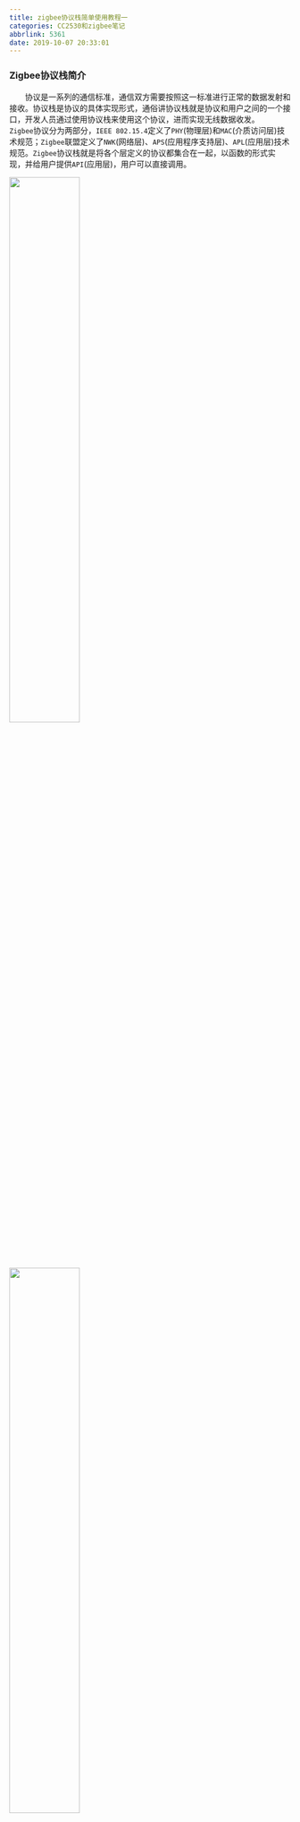 ```yaml
---
title: zigbee协议栈简单使用教程一
categories: CC2530和zigbee笔记
abbrlink: 5361
date: 2019-10-07 20:33:01
---
```

### Zigbee协议栈简介

&emsp;&emsp;协议是一系列的通信标准，通信双方需要按照这一标准进行正常的数据发射和接收。协议栈是协议的具体实现形式，通俗讲协议栈就是协议和用户之间的一个接口，开发人员通过使用协议栈来使用这个协议，进而实现无线数据收发。
&emsp;&emsp;`Zigbee`协议分为两部分，`IEEE 802.15.4`定义了`PHY`(物理层)和`MAC`(介质访问层)技术规范；`Zigbee`联盟定义了`NWK`(网络层)、`APS`(应用程序支持层)、`APL`(应用层)技术规范。`Zigbee`协议栈就是将各个层定义的协议都集合在一起，以函数的形式实现，并给用户提供`API`(应用层)，用户可以直接调用。

<img src="./zigbee协议栈简单使用教程一/1.png" width=50%>

<img src="./zigbee协议栈简单使用教程一/2.png" width=50%>

### 如何理解Zigbee协议栈

&emsp;&emsp;协议栈是协议的实现，可以理解为代码库函数，供上层应用调用，协议较底下的层与应用是相互独立的。商业化的协议栈只提供给你接口(其实和互联网行业的`API`模式很像)，就像你调用地图`API`时不需要关心底层地图是怎么根据位置或坐标绘制的，你也不用关心协议栈底层的实现，除非你想做协议研究。每个厂家的协议栈是有区别的，比如`TI`的`BLE`协议栈和`nordic`的`BLE`协议栈就有很大的不同(多说一点，`TI`的`BLE`协议栈更像是安卓的`BLE`结构，所以会安卓蓝牙的人可能会看懂`TI`的代码)。
&emsp;&emsp;`TI`推出的`ZigBee 2007`协议栈也称为`Z-Stack`，它是挪威半导体公司`Chipcon`(目前已经被`TI`公司收购)推出其`CC2430`开发平台时，开发的一款业界领先的商业级协议栈软件。由于这个协议栈软件的出现，用户可以很容易地开发出具体的应用程序来，也就是大家说的掌握`10`个函数就能使用`ZigBee`通讯的原因。`Chipcon`公司为自己设计的`Z-Stack`协议栈中提供了一个名为操作系统抽象层`OSAL`的协议栈调度程序。对于用户来说，除了能够看到这个调度程序外，其它任何协议栈操作的具体实现细节都被封装在库代码中。用户在进行具体的应用开发时只能够通过调用`API`接口来进行，而无法知道`ZigBee`协议栈实现的具体细节，也没必要去知道。
&emsp;&emsp;下图是`TI`公司的基于`ZigBee 2007`的协议栈`Z-Stack-CC2530-2.3.0`，所有文件目录如红色框所示，我们可以把它看做一个庞大的工程，或者是一个小型的操作系统，采用任务轮询的方法运行。

<img src="./zigbee协议栈简单使用教程一/3.png" width=50%>

### 如何使用Zigbee协议栈

&emsp;&emsp;以简单的无线数据通信为例，其一般步骤为：

- 组网：调用协议栈组网函数、加入网络函数，实现网络的建立和节点的加入。
- 发送：发送节点调用协议栈的发送函数，实现数据无线发送。
- 接收：接收节点调用协议栈的无线接收函数，实现无线数据接收。

&emsp;&emsp;由于协议栈都把这些函数都封装好了，因此我们用起来比较方便。大家可以了解一下下面的关键字：

- `CCM`：`Counter with CBC-MAC`(`mode of operation`)
- `HAL`：`Hardware Abstraction Layer`(硬件抽象层)
- `PAN`：`Personal Area Network`(个人局域网)
- `RF`：`Radio Frequency`(射频)
- `RSSI`：`Received Signal Strength Indicator`(接收信号强度指示)

&emsp;&emsp;`CC2530 BasicRF`文件夹结构如下图：

<img src="./zigbee协议栈简单使用教程一/4.png" width=40%>

- `docs`文件夹：打开文件夹，里面仅有一个名为`CC2530_Software_Examples`的`PDF`文档，文档的主要内容是介绍`Basic RF`的特点、结构及使用。从中我们可以知道，里面`Basic RF`包含三个实验例程：无线点灯、传输质量检测、谱分析应用。
- `Ide`文件夹：打开文件夹后会有三个文件夹，以及一个`cc2530_sw_examples.eww`工程，这个工程是上面提及的三个实验例程工程的集合。在`IAR`环境中打开该工程，在`workspace`看到如下文件夹：`Ide\Settings`文件夹是在每个基础实验的文件夹里都会有的，它用于保存读者自己的IAR环境设置；`Ide\srf05_CC2530`文件夹里面放有三个工程，即`light_switch.eww`、`per_test.eww`和`spectrum_analyzer.eww`。
- `Source`文件夹：该文件夹里面有`apps`文件夹和`components`文件夹。`Source\apps`文件夹存放`Basic RF`三个实验的应用实现的源代码；`Source\components`文件夹包含着`Basic RF`的应用程序使用不同组件的源代码。

&emsp;&emsp;打开文件夹`WeBee CC2530 BasicRF\ide\srf05_cc2530\iar`路径里面的工程`light_switch.eww`(无线点灯)，我们的实验就是对它进行修改的。在介绍`Basic RF`之前，来看看这个实验例程设计的大体结构。

<img src="./zigbee协议栈简单使用教程一/5.png">

- `Hardware layer`：这是实现数据传输的基础。
- `Hardware Abstraction layer`：它提供了一种接口来访问`TIMER`、`GPIO`、`UART`、`ADC`等，这些接口都通过相应的函数进行实现。
- `Basic RF layer`：为双向无线传输提供一种简单的协议。
- `Application layer`：它是用户应用层，相当于用户使用`Basic RF`层和`HAL`的接口。我们通过在`Application layer`就可以使用到封装好的`Basic RF`和`HAL`的函数。

&emsp;&emsp;`Basic RF`由`TI`公司提供，它包含了`IEEE 802.15.4`标准的数据包的收发功能，但并没有使用到协议栈，仅仅让两个结点进行简单的通信。也就是说，`Basic RF`仅仅是包含`IEEE 802.15.4`标准的一小部分。其主要特点有：

1. 不会自动加入协议，也不会自动扫描其他节点也没有组网指示灯(`LED3`)。
2. 没有协议栈里面所说的协调器、路由器或者终端的区分，节点的地位都是相等的。
3. 没有自动重发的功能。

&emsp;&emsp;`Basic RF layer`为双向无线通信提供了一个简单的协议，通过这个协议能够进行数据的发送和接收。`Basic RF`还提供了安全通信所使用的`CCM-64`身份验证和数据加密，它的安全性读者可以通过在工程文件里面定义`SECURITY_CCM`，在`Project -> Option`里面就可以选择。本次实验并不是什么高度机密，所以在`SECURITY_CCM`前面带`x`了：

<img src="./zigbee协议栈简单使用教程一/6.png" width=50%>

&emsp;&emsp;`Basic RF`的工作过程有启动、发射和接收。使用`Basic RF`实现无线传输只要学会使用这些过程的相应函数就可以了。
&emsp;&emsp;启动的要求如下：
&emsp;&emsp;1. 确保外围器件没有问题。
&emsp;&emsp;2. 创建一个`basicRfCfg_t`的数据结构，并初始化其中的成员，在`basic_rf.h`代码中可以找到：

``` cpp
typedef struct {
    uint16 myAddr;    /* 16位的短地址(就是节点的地址) */
    uint16 panId;     /* 节点的“PAN ID”             */
    uint8 channel;    /* RF通道(必须在11至26之间     */
    uint8 ackRequest; /* 目标确认就置为true          */
#ifdef SECURITY_CCM   /* 是否加密，预定义里取消了加密 */
    uint8 *securityKey;
    uint8 *securityNonce;
#endif
} basicRfCfg_t;
```

&emsp;&emsp;3. 调用`basicRfInit`函数进行协议的初始化，在`basic_rf.c`代码中可以找到：

``` cpp
uint8 basicRfInit ( basicRfCfg_t *pRfConfig );
```

函数功能是对`Basic RF`的数据结构初始化，设置模块的传输通道、短地址和`PAD ID`。
&emsp;&emsp;发送过程如下：
&emsp;&emsp;1. 创建一个`buffer`，把`payload`放入其中，`Payload`不大于`103`个字节。
&emsp;&emsp;2. 调用`basicRfSendPacket`函数发送，并查看其返回值。在`basic_rf.c`中可以找到：

``` cpp
uint8 basicRfSendPacket ( uint16 destAddr, uint8 *pPayload, uint8 length )
```

参数`destAddr`是目的短地址，`pPayload`是指向发送缓冲区的指针，`length`是发送数据长度。函数功能是给目的短地址发送指定长度的数据，发送成功刚返回`SUCCESS`，失败则返回`FAILED`。
&emsp;&emsp;接收过程如下：
&emsp;&emsp;1. 上层通过`basicRfPacketIsReady`函数来检查是否收到一个新数据包。在`basic_rf.c`中可以找到：

``` cpp
uint8 basicRfPacketIsReady ( void );
```

函数功能是检查模块是否已经可以接收下一个数据，如果准备好了，则返回`TRUE`。
&emsp;&emsp;2. 调用`basicRfReceive`函数，把收到的数据复制到`buffer`中。代码可以在`basic_rf.c`中找到：

``` cpp
uint8 basicRfReceive ( uint8 *pRxData, uint8 len, int16 *pRssi );
```

函数功能是接收来自`Basic RF`层的数据包，并为所接收的数据和`RSSI`值配缓冲区。

### 无线点灯示例

&emsp;&emsp;`light_switch.c`代码详解：无论你看哪个实验的代码，首先要找的就是`main`函数：

``` cpp
void main ( void ) {
    uint8 appMode = NONE; /* 不设置模块的模式 */
    /* Config basicRF */
    basicRfConfig.panId = PAN_ID;
    basicRfConfig.channel = RF_CHANNEL;
    basicRfConfig.ackRequest = TRUE;
#ifdef SECURITY_CCM /* 密钥安全通信，本例程不加密 */
    basicRfConfig.securityKey = key;
#endif
    /* Initalise board peripherals 初始化外围设备 */
    halBoardInit();
    halJoystickInit();
    /* Initalise hal_rf 对硬件抽象层的rf进行初始化 */
    if ( halRfInit() = = FAILED ) {
        HAL_ASSERT ( FALSE );
    }
    /*-----------根据WeBee学习底板配置----------*/
    halLedClear ( 2 ); /* 关LED2 */
    halLedClear ( 1 ); /* 关LED1 */
    /*-----选择性下载程序，发送模块和接收模块-----*/
    appSwitch(); /* 节点为按键S1，引脚为P0_0 */
    appLight(); /* 节点为指示灯LED1，引脚为P1_0 */
    /* Role is undefined. This code should not be reached */
    HAL_ASSERT ( FALSE );
}
```

- 第`20`至`21`行：关闭`WeBee`底板的`LED2`和`LED1`。`halLedSet(x)`是使灯点亮，`halLedClear(x)`是使灯熄灭。
- 第`23`至`24`行：选择其中的一行，并把另外一行屏蔽掉。一个是实现发射按键信息的功能，另一个是接收按键信息并改变`LED`状态，分别为`Basic RF`发射和接收。不同模块在烧写程序时选择不同功能。

注意，程序会在`appSwitch`函数或者`appLight`函数里面循环或者等待，不会执行到第`26`行。
&emsp;&emsp;接下来看`appSwitch`函数：

``` cpp
static void appSwitch() {
#ifdef ASSY_EXP4618_CC2420
    halLcdClearLine ( 1 );
    halLcdWriteSymbol ( HAL_LCD_SYMBOL_TX, 1 );
#endif
    /* Initialize BasicRF */
    basicRfConfig.myAddr = SWITCH_ADDR;
    if ( basicRfInit ( &basicRfConfig ) == FAILED ) {
        HAL_ASSERT ( FALSE );
    }
    pTxData[0] = LIGHT_TOGGLE_CMD;
    /* Keep Receiver off when not needed to save power */
    basicRfReceiveOff();
    /* Main loop */
    while ( TRUE ) { /* 程序进入死循环 */
        if ( halButtonPushed() == HAL_BUTTON_1 ) { /* 按键S1被按下 */
            basicRfSendPacket ( LIGHT_ADDR, pTxData, APP_PAYLOAD_LENGTH );
            /* Put MCU to sleep. It will wake up on joystick interrupt */
            halIntOff();
            halMcuSetLowPowerMode ( HAL_MCU_LPM_3 ); /* Will turn on global */
            /* interrupt enable */
            halIntOn();
        }
    }
}
```

- 第`2`至`5`行：`TI`学习板上的液晶模块的定义，我们不用管它。
- 第`7`至`11`行：`Basic RF`启动中的初始化，就是上面所讲的`Basic RF`启动的第`3`步。
- 第`13`行：`Basic RF`发射第`1`步，把要发射的数据或者命令放入一个数据`buffer`，此处把灯状态改变的命令`LIGHT_TOGGLE_CMD`放到`pTxData`中。
- 第`15`行：由于模块只需要发射，所以把接收屏蔽掉以降低功耗。
- 第`19`行：`if(halButtonPushed() == HAL_BUTTON_1)`判断按键`S1`是否被按下。函数`halButtonPushed`是`halButton.c`里面的，它的功能是：按键`S1`有被按动时，就回返回`true`，则进入`basicRfSendPacket(LIGHT_ADDR, pTxData, APP_PAYLOAD_LENGTH);`。
- 第`20`行：`Basic RF`发射第`2`步，也是发送数据最关键的一步，函数功能在前面已经讲述。`basicRfSendPacket(LIGHT_ADDR, pTxData, APP_PAYLOAD_LENGTH)`将`LIGHT_ADDR`、`pTxData`、`APP_PAYLOAD_LENGTH`的实参写出来就是`basicRfSendPacket(0xBEEF, pTxData[0], 1)`，实际上就是把字节长度为`1`的命令，发送到地址`0xBEEF`。
- 第`22`至`23`行：`WeBee`开发板暂时还没有`joystick`(多方向按键)，不用理它。
- 第`25`行：使能中断。

&emsp;&emsp;发送的`appSwitch`讲解完毕，接下来就到接收函数`appLight`：

``` cpp
static void appLight() {
    /*-----------------------------------------
    halLcdWriteLine(HAL_LCD_LINE_1, “Light”);
    halLcdWriteLine(HAL_LCD_LINE_2, “Ready”);
    -----------------------------------------*/
#ifdef ASSY_EXP4618_CC2420
    halLcdClearLine ( 1 );
    halLcdWriteSymbol ( HAL_LCD_SYMBOL_RX, 1 );
#endif
    /* Initialize BasicRF */
    basicRfConfig.myAddr = LIGHT_ADDR;
    if ( basicRfInit ( &basicRfConfig ) == FAILED ) {
        HAL_ASSERT ( FALSE );
    }
    basicRfReceiveOn();
    /* Main loop */
    while ( TRUE ) {
        while ( !basicRfPacketIsReady() );
        if ( basicRfReceive ( pRxData, APP_PAYLOAD_LENGTH, NULL ) > 0 ) {
            if ( pRxData[0] == LIGHT_TOGGLE_CMD ) {
                halLedToggle ( 1 );
            }
        }
    }
}
```

- 第`7`至`9`行：这是`LCD`显示的内容，暂时不用理它。
- 第`11`至`15`行：`Basic RF`启动中的初始化，上面`Basic RF`启动的第`3`步。
- 第`17`行：函数`basicRfReceiveOn`开启无线接收功能，调用这个函数后模块一直会接收，除非再调用`basicRfReceiveOff`使它关闭接收。
- 第`20`行：程序开始进行不断扫描的循环。
- 第`21`行：`Basic RF`接收的第`1`步，`while(!basicRfPacketIsReady())`检查是否接收上层数据。
- 第`23`行：`Basic RF`接收的第`2`步，`if(basicRfReceive(pRxData, APP_PAYLOAD_LENGTH, NULL) > 0)`判断否接收到有效数据。
- 第`24`行：`if(pRxData[0] == LIGHT_TOGGLE_CMD)`判断接收到的数据是否就是发送函数里面的`LIGHT_TOGGLE_CMD`。如果是，则执行第`25`行。
- 第`25`行：`halLedToggle(1)`改变`Led1`的状态。

&emsp;&emsp;完成烧写后上电，按下发射模块的`S1`按键，可以看到接收模块的`LED1`被点亮。

### 信号传输质量检测

&emsp;&emsp;`PER`(误包率检测)实验是`Basic RF`的第二个实验，和无线点灯一样是没有使用协议栈的点对点通讯。实验现象：两块`WeBee`模块通信，一个模块作发射，另外一个模块接收，接收模块通过串口在`PC`机上显示当前的误包率、`RSSI`值和接收到数据包的个数。

``` cpp
void main ( void ) {
    uint8 appMode;
    appState = IDLE;
    appStarted = TRUE;
    /* Config basicRF 配置“Basic RF” */
    basicRfConfig.panId = PAN_ID;
    basicRfConfig.ackRequest = FALSE;
    /* Initialise board peripherals 初始化外围硬件 */
    halBoardInit();

    /* Initalise hal_rf 初始化hal_rf */
    if ( halRfInit() == FAILED ) {
        HAL_ASSERT ( FALSE );
    }

    /* Indicate that device is powered */
    halLedSet ( 1 );
    /* Print Logo and splash screen on LCD */
    utilPrintLogo ( "PER Tester" );
    /* Wait for user to press S1 to enter menu */
    halMcuWaitMs ( 350 );
    /* Set channel 设置信道，规范要求信道只能为为11至25，这里选择信道11 */
    basicRfConfig.channel = 0x0B;
#ifdef MODE_SEND /* 设置模块的模式，一个作为发射，另一个为接收，看是否“define MODE_SEND” */
    appMode = MODE_TX;
#else
    appMode = MODE_RX;
#endif
    /* Transmitter application */
    if ( appMode == MODE_TX ) {
        /* No return from here 如果“define MODE_SEND”，则进入appTransmitter发射模式 */
        appTransmitter();
    } else if ( appMode == MODE_RX ) { /* Receiver application */
        /* No return from here 如果没有“define MODE_SEND”，则进入appReceiver接收模式 */
        appReceiver();
    }

    HAL_ASSERT ( FALSE ); /* Role is undefined. This code should not be reached */
}
```

大家看注释也应该知道`main.c`做了哪些事情：一大堆的初始化(都是必须的)；设置信道，发射和接收模块的信道必须一致；选择为发射或者接收模式。
&emsp;&emsp;发射函数`define MODE_SEND`则进入`appTransmitter`：

``` cpp
static void appTransmitter() {
    uint32 burstSize = 0;
    uint32 pktsSent = 0;
    uint8 appTxPower;
    uint8 n;
    /* Initialize BasicRF 初始化“Basic RF” */
    basicRfConfig.myAddr = TX_ADDR;

    if ( basicRfInit ( &basicRfConfig ) == FAILED ) {
        HAL_ASSERT ( FALSE );
    }

    /* Set TX output power 设置输出功率 */
    halRfSetTxPower ( 2 ); /* HAL_RF_TXPOWER_4_DBM */
    /* Set burst size 设置进行一次测试所发送的数据包数量 */
    burstSize = 1000;
    /* Basic RF puts on receiver before transmission of packet, and turns off after packet is sent */
    basicRfReceiveOff();
    /* Config timer and IO 配置定时器和IO */
    appConfigTimer ( 0xC8 );
    /* Initalise packet payload 初始化数据包载荷 */
    txPacket.seqNumber = 0;

    for ( n = 0; n < sizeof ( txPacket.padding ); n++ ) {
        txPacket.padding[n] = n;
    }

    while ( TRUE ) {
        while ( appStarted ) {
            if ( pktsSent < burstSize ) {
                /* Make sure sequence number has network byte order */
                UINT32_HTON ( txPacket.seqNumber ); /* 改变发送序号的字节顺序 */
                basicRfSendPacket ( RX_ADDR, ( uint8 * ) &txPacket, PACKET_SIZE );
                /* Change byte order back to host order before increment 在增加序号前将字节顺序改回为主机顺序 */
                UINT32_NTOH ( txPacket.seqNumber );
                txPacket.seqNumber++; /* 数据包序列号自加1 */
                pktsSent++;
                appState = IDLE;
                halLedToggle ( 1 ); /* 改变LED1的亮灭状态 */
                halMcuWaitMs ( 500 );
            } else {
                appStarted = !appStarted;
            }

            pktsSent = 0; /* Reset statistics and sequence number 复位统计和序号 */
        }
    }
}
```

总结`appTransmitter`函数完成的任务：初始化`Basic RF`；设置发射功率；设定测试的数据包量；配置定时器和`IO`；初始化数据包载荷；进行循环函数，不断地发送数据包，每发送完一次，下一个数据包的序列号自加`1`再发送。

``` cpp
static void appReceiver() {
    uint32 segNumber = 0; /* 数据包序列号 */
    int16 perRssiBuf[RSSI_AVG_WINDOW_SIZE] = {0}; /* Ring buffer for RSSI 存储RSSI的环形缓冲区 */
    uint8 perRssiBufCounter = 0; /* Counter to keep track of the 计数器用于RSSI缓冲区统计 */
    perRxStats_t rxStats = {0, 0, 0, 0};
    int16 rssi;
    uint8 resetStats = FALSE;
    int8 Myper[5];
    int8 Myrssi[2];
    int8 Myreceive[4];
    int32 temp_per; /* 存放掉包率 */
    int32 temp_receive; /* 存放接收的包的个数 */
    int32 temp_rssi; /* 存放前32个rssi值的平均值 */
    /*-----------------------------------------------------------------------*/
    initUART();
    basicRfConfig.myAddr = RX_ADDR;

    if ( basicRfInit ( &basicRfConfig ) == FAILED )  { /* 初始化“Basic RF” */
        HAL_ASSERT ( FALSE );
    }

    basicRfReceiveOn();

    while ( TRUE ) {
        while ( !basicRfPacketIsReady() ); /* 等待新的数据包 */
        if ( basicRfReceive ( ( uint8 * ) &rxPacket, MAX_PAYLOAD_LENGTH, &rssi ) > 0 ) {
            halLedSet ( 3 ); /* 对应的引脚为P1_4 */
            UINT32_NTOH ( rxPacket.seqNumber ); /* 改变接收序号的字节顺序 */
            segNumber = rxPacket.seqNumber

            if ( resetStats ) { /* 若统计被复位，设置期望收到的数据包序号为已经收到的数据包序号 */
                rxStats.expectedSeqNum = segNumber;
                resetStats = FALSE;
            }

            rxStats.rssiSum -= perRssiBuf[perRssiBufCounter]; /* 从sum中减去旧的RSSI值 */
            perRssiBuf[perRssiBufCounter] = rssi; /* 存储新的RSSI值到环形缓冲区，之后它将被加入sum */
            rxStats.rssiSum += perRssiBuf[perRssiBufCounter]; /* 增加新的RSSI值到sum */

            if ( ++perRssiBufCounter == RSSI_AVG_WINDOW_SIZE ) {
                perRssiBufCounter = 0; /* Wrap ring buffer counter */
            }

            /* Check if received packet is the expected packet 检查接收到的数据包是否是所期望收到的数据包 */
            if ( rxStats.expectedSeqNum == segNumber ) { /* 是所期望收到的数据包 */
                rxStats.expectedSeqNum++;
            } else if ( rxStats.expectedSeqNum < segNumber ) { /* 大于期望收到的数据包的序号，则认为丢包 */
                /* If there is a jump in the sequence numbering this means some packets inbetween has been lost. */
                rxStats.lostPkts += segNumber – rxStats.expectedSeqNum;
                rxStats.expectedSeqNum = segNumber + 1;
            } else { /* 小于期望收到的数据包的序号 */
                rxStats.expectedSeqNum = segNumber + 1;
                rxStats.rcvdPkts = 0;
                rxStats.lostPkts = 0;
            }

            rxStats.rcvdPkts++;
            /*---------------以下为串口打印部分的函数---------------*/
            temp_receive = ( int32 ) rxStats.rcvdPkts;
            if ( temp_receive > 1000 ) {
                if ( halButtonPushed() == HAL_BUTTON_1 ) {
                    resetStats = TRUE;
                    rxStats.rcvdPkts = 1;
                    rxStats.lostPkts = 0;
                }
            }

            Myreceive[0] = temp_receive / 100 + '0'; /* 打印接收到数据包的个数 */
            Myreceive[1] = temp_receive % 100 / 10 + '0';
            Myreceive[2] = temp_receive % 10 + '0';
            Myreceive[3] = '\0';
            UartTX_Send_String ( "RECE: ", strlen ( "RECE: " ) );
            UartTX_Send_String ( Myreceive, 4 );
            UartTX_Send_String ( " ", strlen ( " " ) );
            /*--------------------------------------------------------------------------------------------*/
            temp_per = ( int32 ) ( ( rxStats.lostPkts * 1000 ) / ( rxStats.lostPkts + rxStats.rcvdPkts ) );
            Myper[0] = temp_per / 100 + '0'; /* 打印当前计算出来的误包率 */
            Myper[1] = temp_per % 100 / 10 + '0';
            Myper[2] = '.';
            Myper[3] = temp_per % 10 + '0';
            Myper[4] =  '%';
            UartTX_Send_String ( "PER: ", strlen ( "PER: " ) );
            UartTX_Send_String ( Myper, 5 );
            UartTX_Send_String ( " ", strlen ( " " ) );
            /*------------------------------------------------------------------------------------*/
            temp_rssi = ( 0 - ( int32 ) rxStats.rssiSum / 32 ); /* 打印上32个数据包的RSSI值的平均值 */
            Myrssi[0] = temp_rssi / 10 + '0';
            Myrssi[1] = temp_rssi % 10 + '0';
            UartTX_Send_String ( "RSSI: -", strlen ( "RSSI: -" ) );
            UartTX_Send_String ( Myrssi, 2 );
            UartTX_Send_String ( "\n", strlen ( "\n" ) );
            /*-----------------------------------------*/
            halLedClear ( 3 );
            halMcuWaitMs ( 300 );
        }
    }
}
```

&emsp;&emsp;接收函数的作用：串口初始化；初始化`Basic RF`；不断地接收数据包，并检查数据包序号是否为期望值，作出相应处理；串口打印出接收包的个数、误包率及上`32`个数据包的`RSSI`值的平均值。有几个比较重要的数据作个简要的说明一下：为了获取传输的性能参数，接收器中包含了如下几个数据(包含在`rxStats`变量中，其类型为`perRxStats_t`)：

- `rxStats.expectedSeqNum`：预计下一个数据包的序号，其值等于`成功接收的数据包 + 丢失的数据包 + 1`。
- `rxStats.rssiSum`：上`32`个数据包的`RSSI`值的和。
- `rxStats.rcvdPkts`：每次`PER`测试中，成功接收到的数据包的个数。
- `rxStats.lostPkts`：丢失数据包的个数。

&emsp;&emsp;这些数据具体是怎么得来，我们没有必要具体去分析，直接读取我们感兴趣的数据就可以了。误包率又是怎么计数的呢？`TI`公司的使用文档是有说明的：The `PER` value per thousand packets is calculated by the formula:

$$
PER = 1000 * rxStats.lostPkts / (rxStats.lostPkts + rxStats.rcvdPkts) (for rxStats.rcvdPkts >= 1)
$$

&emsp;&emsp;如果大家想了解具体内容的话，就可以去`CC2530 BasicRF\docs`文件夹中找到`CC2530_Software_Examples.pdf`文档`4.2`章节。

### 协议栈工作原理介绍

&emsp;&emsp;`ZigBee`的任务轮询如下图：

<img src="./zigbee协议栈简单使用教程一/7.png" width=50%>

&emsp;&emsp;打开协议栈文件夹`Texas Instruments\Projects\zstack`，里面包含了`TI`公司的例程和工具。再打开`Samples`文件夹：

<img src="./zigbee协议栈简单使用教程一/8.png" width=50%>

&emsp;&emsp;`Samples`文件夹里面有三个例子，即`GenericApp`、`SampleApp`、`SimpleApp`。在这里我们选择`SampleApp`对协议栈的工作流程进行讲解。打开`SampleApp\CC2530DB`下的工程文件`SampleApp.eww`，留意左边的工程目录，我们暂时只需要关注`Zmain`文件夹和`App`文件夹。

<img src="./zigbee协议栈简单使用教程一/9.png" width=30%>

&emsp;&emsp;任何程序都在`main`函数开始运行，`Z-STACK`也不例外。打开`Zmain.C`，找到`main`函数。大概浏览一下`main`函数的代码：

``` cpp
int main ( void ) {
    osal_int_disable ( INTS_ALL ); /* Turn off interrupts 关闭所有中断 */
    HAL_BOARD_INIT(); /* Initialization for board related stuff such as LEDs */
    zmain_vdd_check(); /* Make sure supply voltage is high enough to run 检查芯片电压是否正常 */
    InitBoard ( OB_COLD ); /* Initialize board I/O 初始化I/O、LED、Timer等 */
    HalDriverInit(); /* Initialze HAL drivers 初始化芯片各硬件模块 */
    osal_nv_init ( NULL ); /* Initialize NV System 初始化Flash存储器 */
    ZmacInit(); /* Initialize the MAC 初始化MAC层 */
    zmain_ext_addr(); /* Determine the extended address 确定“IEEE 64”位地址 */
    zgInit(); /* Initialize basic NV items 初始化非易失变量 */
#ifndef NONWK
    afInit(); /* Since the AF isn't a task, call it's initialization routine */
#endif
    osal_init_system(); /* Initialize the operating system 初始化操作系统 */
    osal_int_enable ( INTS_ALL ); /* Allow interrupts 使能全部中断 */
    InitBoard ( OB_READY ); /* Final board initialization 初始化按键 */
    zmain_dev_info(); /* Display information about this device 显示设备信息 */
#ifdef LCD_SUPPORTED /* Display the device info on the LCD */
    zmain_lcd_init();
#endif
#ifdef WDT_IN_PM1
    WatchDogEnable ( WDTIMX ); /* If WDT is used, this is a good place to enable it. */
#endif
    osal_start_system(); /* No Return from here 执行操作系统，进去后不会返回 */
    return 0; /* Shouldn't get here. */
}
```

&emsp;&emsp;我们重点了解`2`个函数：初始化操作系统`osal_init_system`，运行操作系统`osal_start_system`。先来看`osal_init_system`系统初始化函数。进入该函数，发现里面有`6`个初始化函数，这里只关心`osalInitTasks`任务初始化函数：

``` cpp
void osalInitTasks ( void ) {
    uint8 taskID = 0;
    tasksEvents = ( uint16 * ) osal_mem_alloc ( sizeof ( uint16 ) * tasksCnt ); /* 分配内存，返回指向缓冲区的指针 */
    osal_memset ( tasksEvents, 0, ( sizeof ( uint16 ) * tasksCnt ) ); /* 设置所分配的内存空间单元值为0 */
    /* 任务优先级由高向低依次排列，高优先级对应taskID的值反而小 */
    macTaskInit ( taskID++ ); /* macTaskInit(0)，用户不需考虑 */
    nwk_init ( taskID++ ); /* nwk_init(1)，用户不需考虑 */
    Hal_Init ( taskID++ ); /* Hal_Init(2)，用户需考虑 */
#if defined( MT_TASK )
    MT_TaskInit ( taskID++ );
#endif
    APS_Init ( taskID++ ); /* APS_Init(3)，用户不需考虑 */
#if defined ( ZIGBEE_FRAGMENTATION )
    APSF_Init ( taskID++ );
#endif
    ZDApp_Init ( taskID++ ); /* ZDApp_Init(4)，用户需考虑 */
#if defined ( ZIGBEE_FREQ_AGILITY ) || defined ( ZIGBEE_PANID_CONFLICT )
    ZDNwkMgr_Init ( taskID ++ );
#endif
    SampleApp_Init ( taskID ); /* SampleApp_Init(5)，用户需考虑 */
}
```

&emsp;&emsp;我们可以这样理解，函数对`taskID`这个东西进行初始化，每初始化一个任务，`taskID`加一。大家看到了注释后面有些写着用户需要考虑，有些则写着用户不需考虑。写着需要考虑的，用户可以根据自己的硬件平台进行设置；写着不需考虑的，则是不能修改的。
&emsp;&emsp;我们再来看第二个函数`osal_start_system`运行操作系统。`TI`对该函数的描述为`This function is the main loop function of the task system. It will look through all task events and call the task_event_processor() function for the task with the event. If there are no events (for all tasks), this function puts the processor into Sleep. This Function doesn't return.`，翻译成中文是`这个是任务系统轮询的主要函数，它会查找发生的事件，然后调用相应的事件执行函数。如果没有事件登记要发生，那么就进入睡眠模式。这个函数是永远不会返回的`。

``` cpp
void osal_start_system ( void ) {
#if !defined ( ZBIT ) && !defined ( UBIT )
    for ( ;; ) /* Forever Loop */
#endif
    {
        uint8 idx = 0;
        osalTimeUpdate(); /* 这里是在扫描哪个事件被触发了，然后置相应的标志位 */
        Hal_ProcessPoll(); /* This replaces MT_SerialPoll() and osal_check_timer(). */

        Do {
            if ( tasksEvents[idx] ) { /* Task is highest priority that is ready. */
                break; /* 得到待处理的最高优先级任务索引号idx */
            }
        } while ( ++idx < tasksCnt );

        if ( idx < tasksCnt ) {
            uint16 events;
            halIntState_t intState;
            HAL_ENTER_CRITICAL_SECTION ( intState ); /* 进入临界区，保护 */
            events = tasksEvents[idx]; /* 提取需要处理的任务中的事件 */
            tasksEvents[idx] = 0; /* Clear the Events for this task. 清除本次任务的事件 */
            HAL_EXIT_CRITICAL_SECTION ( intState ); /* 退出临界区 */
            events = ( tasksArr[idx] ) ( idx, events ); /* 通过指针调用任务处理函数，关键 */
            HAL_ENTER_CRITICAL_SECTION ( intState ); /* 进入临界区 */
            tasksEvents[idx] |= events; /* Add back unprocessed events to the current task. 保存未处理的事件 */
            HAL_EXIT_CRITICAL_SECTION ( intState ); /* 退出临界区 */
        }
#if defined( POWER_SAVING )
        else { /* Complete pass through all task events with no activity? */
            osal_pwrmgr_powerconserve(); /* Put the processor/system into sleep */
        }
#endif
    }
}
```

### 协议栈的串口实验

&emsp;&emsp;打开`Z-stack`目录`Projects\zstack\Samples\SamplesAPP\CC2530DB`里面的`SampleApp.eww`工程，这次试验直接基于协议栈的`SampleApp`来修改的。打开工程后，`workspace`目录下有两个比较重要的文件夹，即`Zmain`和`App`。这里主要用到`App`，它是用户自己添加自己代码的地方，主要文件是`SampleApp.c`和`SampleApp.h`。
&emsp;&emsp;**串口初始化**：我们在`workspace`下找到`HAL\Target\CC2530EB\drivers`的`hal_uart.c`，可以看到里面已经包括了串口初始化、发送、接收等函数。再看看`workspace`上的`MT`层，发觉有很多基本函数前面带`MT`，包括`MT_UART.C`。打开这个文件，看到`MT_UartInit`函数，这里也有一个串口初始化函数。`Z-stack`上有一个`MT`层，用户可以选用`MT`层配置和调用其他驱动，进一步简化了操作流程。
&emsp;&emsp;打开`APP`目录下的`OSAL_SampleApp.C`文件，找到上节提到的`osalInitTasks`任务初始化函数中的`SampleApp_Init`函数。进入这个函数，发现原来在`SampleApp.c`文件中，我们在这里加入串口初始化代码。在函数中加入语句`MT_UartInit();`：

<img src="./zigbee协议栈简单使用教程一/10.png" width=50%>

&emsp;&emsp;进入`MT_UartInit`函数，修改自己想要的初始化配置：

``` cpp
void MT_UartInit () {
    halUARTCfg_t uartConfig;
    /* Initialize APP ID */
    App_TaskID = 0;
    /* UART Configuration */
    uartConfig.configured = TRUE;
    uartConfig.baudRate = MT_UART_DEFAULT_BAUDRATE;
    uartConfig.flowControl = MT_UART_DEFAULT_OVERFLOW;
    uartConfig.flowControlThreshold = MT_UART_DEFAULT_THRESHOLD;
    uartConfig.rx.maxBufSize = MT_UART_DEFAULT_MAX_RX_BUFF;
    uartConfig.tx.maxBufSize = MT_UART_DEFAULT_MAX_TX_BUFF;
    uartConfig.idleTimeout = MT_UART_DEFAULT_IDLE_TIMEOUT;
    uartConfig.intEnable = TRUE;
#if defined (ZTOOL_P1) || defined (ZTOOL_P2)
    uartConfig.callBackFunc = MT_UartProcessZToolData;
#elif defined (ZAPP_P1) || defined (ZAPP_P2)
    uartConfig.callBackFunc = MT_UartProcessZAppData;
#else
    uartConfig.callBackFunc = NULL;
#endif
    /* Start UART */
#if defined (MT_UART_DEFAULT_PORT)
    HalUARTOpen ( MT_UART_DEFAULT_PORT, &uartConfig );
#else
    /* Silence IAR compiler warning */
    ( void ) uartConfig;
#endif
    /* Initialize for Zapp */
#if defined (ZAPP_P1) || defined (ZAPP_P2)
    /* Default max bytes that ZAPP can take */
    MT_UartMaxZAppBufLen = 1;
    MT_UartZAppRxStatus = MT_UART_ZAPP_RX_READY;
#endif
}
```

- 第`7`行：`uartConfig.baudRate = MT_UART_DEFAULT_BAUDRATE;`是配置波特率，查看`MT_UART_DEFAULT_BAUDRATE`的定义，可以看到`#define MT_UART_DEFAULT_BAUDRATE HAL_UART_BR_38400`，默认的波特率是`38400bps`。现在修改成`115200bps`，修改成`#define MT_UART_DEFAULT_BAUDRATE HAL_UART_BR_115200`。
- 第`8`行：`uartConfig.flowControl = MT_UART_DEFAULT_OVERFLOW;`语句是配置流控，进入定义可以看到`#define MT_UART_DEFAULT_OVERFLOW TRUE`，默认是打开串口流控。如果你是只连了`TX/RX`的`2`根线方式，务必将流控进行关闭，即`#define MT_UART_DEFAULT_OVERFLOW FALSE`。注意，`2`根线的通讯连接务一定要关闭流控，不然是永远收发不了信息的。
- 第`14`至`20`行：这个是预编译，根据预先定义的`ZTOOL`或者`ZAPP`选择不同的数据处理函数。后面的`P1`和`P2`则是串口`0`和串口`1`，在这里使用`ZTOOL`和串口`0`。可以在`option -> C/C++ Compiler`的`Preprocessor`里面看到，已经默认添加`ZTOOL_P1`预编译：

<img src="./zigbee协议栈简单使用教程一/11.png" width=50%>

&emsp;&emsp;**登记任务号**：在函数`SampleApp_Init`刚添加的串口初始化语句下面加入`MT_UartRegisterTaskID(task_id);/* 登记任务号 */`，意思就是把串口事件通过`task_id`登记在函数`SampleApp_Init`里面：

<img src="./zigbee协议栈简单使用教程一/12.png">

&emsp;&emsp;**串口发送**：经过前面两个步骤，现在串口已经可以发送信息了。我们在刚刚添加初始化代码后面加入一条上电提示`Hello World`的语句`HalUARTWrite(0, "Hello World\n", 12); /* 串口0, "字符", 字符个数 */`。注意，需要在`SampleApp.c`文件里加入头文件`MT_UART.h`。下载并通过串口调试助手查看，可以看到输出了`Hello World`。

### 协议栈的按键实验

&emsp;&emsp;通过节点`1`的按键`S1`中断配置，检测按键的按下情况，整个过程在协议栈`Z-STACK`的`SampleApp.eww`上完成。协议栈已经自带了按键的驱动和使用函数，所以将按键改到任意`IO`口也不是问题的。首先就是要了解协议栈中按键的检测与按键事件的传递过程，这里主要以常用的普通按键为例进行讲解，`J-STICK`摇杆的部分可以直接注释掉。
&emsp;&emsp;打开`SampleApp.eww`工程，在`ZMain.c`的`main`函数中跟按键相关的有`HalDriverInit`和`InitBoard(OB_READY)`。进入`HalDriverInit`中的`HalKeyInit`：

``` cpp
void HalKeyInit ( void ) {
    halKeySavedKeys = 0; /* Initialize previous key to 0 */
    HAL_KEY_SW_6_SEL &= ~ ( HAL_KEY_SW_6_BIT ); /* Set pin function to GPIO */
    HAL_KEY_SW_6_DIR &= ~ ( HAL_KEY_SW_6_BIT ); /* Set pin direction to Input */
    HAL_KEY_JOY_MOVE_SEL &= ~ ( HAL_KEY_JOY_MOVE_BIT ); /* Set pin function to GPIO */
    HAL_KEY_JOY_MOVE_DIR &= ~ ( HAL_KEY_JOY_MOVE_BIT ); /* Set pin direction to Input */
    pHalKeyProcessFunction  = NULL; /* Initialize callback function */
    HalKeyConfigured = FALSE; /* Start with key is not configured */
}
```

这里主要是初始化按键相关的引脚，`HAL_KEY_SW_6`就是对应`P01`，而`HAL_KEY_JOY`就是`TI`板子上的`J-STICK`摇杆，这里我们用不到，直接注释或删掉。接着分析`InitBoard(OB_READY)`函数：

``` cpp
void InitBoard ( uint8 level ) {
    if ( level == OB_COLD ) {
        * ( uint8 * ) 0x0 = 0; /* IAR does not zero-out this byte below the XSTACK. */
        osal_int_disable ( INTS_ALL ); /* Interrupts off */
        ChkReset(); /* Check for Brown-Out reset */
    } else { /* !OB_COLD */
        HalKeyConfig ( HAL_KEY_INTERRUPT_DISABLE, OnBoard_KeyCallback ); /* Initialize Key stuff */
    }
}
```

配置按键的检测方式和按键的回调函数是`HalKeyConfig(HAL_KEY_INTERRUPT_DISABLE, OnBoard_KeyCallback);`，进入到此函数中，我们配置的是非中断检测方式，先看代码：

``` cpp
void HalKeyConfig ( bool interruptEnable, halKeyCBack_t cback ) {
    Hal_KeyIntEnable = interruptEnable; /* Enable/Disable Interrupt or */
    pHalKeyProcessFunction = cback; /* 注册回调函数，重点部分 */

    if ( Hal_KeyIntEnable ) { /* Determine if interrupt is enable or not */
        /* ...... */
    } else { /* Interrupts NOT enabled */
        HAL_KEY_SW_6_ICTL &= ~ ( HAL_KEY_SW_6_ICTLBIT );
        HAL_KEY_SW_6_IEN &= ~ ( HAL_KEY_SW_6_IENBIT );
        osal_set_event ( Hal_TaskID, HAL_KEY_EVENT ); /* 启动HAL_KEY_EVENT事件 */
    }

    HalKeyConfigured = TRUE; /* Key now is configured */
}
```

从上面的配置我们知道按键检测有两种方式，一种为`中断`，一种为`定时检测`；定时检测的话在配置时就会直接启动`HAL_KEY_EVENT`事件，那么在`HAL_KEY_EVENT`中会做什么事情呢？找到此事件的处理函数。`hal_drivers.c`(在`HAL/Common`目录下)中的`Hal_ProcessEvent`函数：

``` cpp
if ( events &HAL_KEY_EVENT ) {
    HalKeyPoll(); /* Check for keys 检测按键，重点 */

    if ( !Hal_KeyIntEnable ) { /* 如果不是中断方式的话，就定时启动此事件检测按键 */
        osal_start_timerEx ( Hal_TaskID, HAL_KEY_EVENT, 100 );
    }

    return events ^ HAL_KEY_EVENT;
}
```

接下来就是`HalKeyPol`函数了，这里直接看修改完的代码(所有跟`J-STICK`摇杆相关的代码都直接删除)：

``` cpp
void HalKeyPoll ( void ) {
    uint8 keys = 0;

    /* 检测按键S2是否按下 */
    if ( HAL_PUSH_BUTTON1() ) { /* 这里需要改成低电平按下 */
        keys |= HAL_KEY_SW_6;
    }

    if ( !Hal_KeyIntEnable ) {
        /* 按键延时，防止按键按下发送多次按键事件 */
        if ( keys == halKeySavedKeys ) {
            return; /* Exit - since no keys have changed */
        }

        /* Store the current keys for comparation next time */
        halKeySavedKeys = keys;
    } else {
        /* Key interrupt handled here */
    }

    /* 调用注册的回调函数，即上面的OnBoard_KeyCallback */
    if ( keys && ( pHalKeyProcessFunction ) ) {
        ( pHalKeyProcessFunction ) ( keys, HAL_KEY_STATE_NORMAL );
    }
}
```

第`5`至`7`行就是对按键的检测，`#define HAL_PUSH_BUTTON1() (PUSH1_POLARITY (PUSH1_SBIT))`，这里我们是低电平按下，所以改成`#define PUSH1_POLARITY ACTIVE_LOW`。当按键按下时，就传递给上面注册过的回调函数`OnBoard_KeyCallback`，传递进去的就是相应的键值`keys`。找到之前注册的回调函数`OnBoard_KeyCallback`(在`OnBoard.c`中)：

``` cpp
void OnBoard_KeyCallback ( uint8 keys, uint8 state ) {
    uint8 shift;
    ( void ) state;
    shift = ( keys & HAL_KEY_SW_6 ) ? true : false;

    if ( OnBoard_SendKeys ( keys, shift ) != ZSuccess ) {
        /* Process SW1 here */
        if ( keys & HAL_KEY_SW_1 ) { /* Switch 1 */
        }

        /* Process SW2 here */
        if ( keys & HAL_KEY_SW_2 ) { /* Switch 2 */
        }

        /* Process SW3 here */
        if ( keys & HAL_KEY_SW_3 ) { /* Switch 3 */
        }

        /* Process SW4 here */
        if ( keys & HAL_KEY_SW_4 ) { /* Switch 4 */
        }

        /* Process SW5 here */
        if ( keys & HAL_KEY_SW_5 ) { /* Switch 5 */
        }

        /* Process SW6 here */
        if ( keys & HAL_KEY_SW_6 ) { /* Switch 6 */
        }
    }
}
```

这里就是通过`OnBoard_SendKeys(keys, shift)`再发送系统信息给用户的应用任务：

``` cpp
uint8 OnBoard_SendKeys ( uint8 keys, uint8 state ) {
    keyChange_t *msgPtr;

    if ( registeredKeysTaskID != NO_TASK_ID ) {
        /* Send the address to the task */
        msgPtr = ( keyChange_t * ) osal_msg_allocate ( sizeof ( keyChange_t ) );

        if ( msgPtr ) {
            msgPtr->hdr.event = KEY_CHANGE;
            msgPtr->state = state;
            msgPtr->keys = keys;
            osal_msg_send ( registeredKeysTaskID, ( uint8 * ) msgPtr );
        }

        return ( ZSuccess );
    } else {
        return ( ZFailure );
    }
}
```

注意`osal_msg_send( registeredKeysTaskID, (uint8 *)msgPtr );`，`registeredKeysTaskID`这个就是用户根据自己的需要选择按键的传递的任务号，可通过`RegisterForKeys( xxx_TaskID );`注册。此工程中在`SampleApp_Init`中已经调用此函数注册到`SampleApp_TaskID`中了，就是说按键信息会传递到此任务中。

``` cpp
uint16 SampleApp_ProcessEvent ( uint8 task_id, uint16 events ) {
    afIncomingMSGPacket_t *MSGpkt;
    ( void ) task_id; /* Intentionally unreferenced parameter */

    if ( events & SYS_EVENT_MSG ) { /* 系统信息发送事件 */
        MSGpkt = ( afIncomingMSGPacket_t * ) osal_msg_receive ( SampleApp_TaskID );

        while ( MSGpkt ) {
            switch ( MSGpkt->hdr.event ) {
                /* Received when a key is pressed */
                case KEY_CHANGE: /* 按键事件与处理函数 */
                    SampleApp_HandleKeys ( ( ( keyChange_t * ) MSGpkt )->state, ( ( keyChange_t * ) MSGpkt )->keys );
                    break;
                /* Received when a messages is received (OTA) for this endpoint */
                case AF_INCOMING_MSG_CMD:
                    SampleApp_MessageMSGCB ( MSGpkt );
                    break;
                /* Received whenever the device changes state in the network */
                case ZDO_STATE_CHANGE:
                    SampleApp_NwkState = ( devStates_t ) ( MSGpkt->hdr.status );

                    if ( ( SampleApp_NwkState == DEV_ZB_COORD )
                         || ( SampleApp_NwkState == DEV_ROUTER )
                         || ( SampleApp_NwkState == DEV_END_DEVICE ) ) {
                        /* Start sending the periodic message in a regular interval. */
                        osal_start_timerEx ( SampleApp_TaskID,
                                             SAMPLEAPP_SEND_PERIODIC_MSG_EVT,
                                             SAMPLEAPP_SEND_PERIODIC_MSG_TIMEOUT );
                    } else {
                        /* Device is no longer in the network */
                    }

                    break;
                default:
                    break;
            }

            osal_msg_deallocate ( ( uint8 * ) MSGpkt ); /* Release the memory */
            MSGpkt = ( afIncomingMSGPacket_t * ) osal_msg_receive ( SampleApp_TaskID ); /* Next - if one is available */
        }

        return ( events ^ SYS_EVENT_MSG ); /* return unprocessed events */
    }
    /* Send a message out - This event is generated by a timer (setup in SampleApp_Init()). */
    if ( events & SAMPLEAPP_SEND_PERIODIC_MSG_EVT ) {
        /* Send the periodic message */
        SampleApp_SendPeriodicMessage();
        /* Setup to send message again in normal period (+ a little jitter) */
        osal_start_timerEx ( SampleApp_TaskID, SAMPLEAPP_SEND_PERIODIC_MSG_EVT,
                             ( SAMPLEAPP_SEND_PERIODIC_MSG_TIMEOUT + ( osal_rand() & 0x00FF ) ) );
        return ( events ^ SAMPLEAPP_SEND_PERIODIC_MSG_EVT ); /* return unprocessed events */
    }

    return 0; /* Discard unknown events */
}
```

接下来就是终点站了：

``` cpp
void SampleApp_HandleKeys ( uint8 shift, uint8 keys ) {
    ( void ) shift; /* Intentionally unreferenced parameter */
    if ( keys & HAL_KEY_SW_1 ) {
        /* This key sends the Flash Command is sent to Group 1.
         * This device will not receive the Flash Command from this
         * device (even if it belongs to group 1).
         */
        SampleApp_SendFlashMessage ( SAMPLEAPP_FLASH_DURATION );
    }

    if ( keys & HAL_KEY_SW_2 ) {
        /* The Flashr Command is sent to Group 1.
         * This key toggles this device in and out of group 1.
         * If this device doesn't belong to group 1, this application
         * will not receive the Flash command sent to group 1.
         */
        aps_Group_t *grp;
        grp = aps_FindGroup ( SAMPLEAPP_ENDPOINT, SAMPLEAPP_FLASH_GROUP );

        if ( grp ) {
            aps_RemoveGroup ( SAMPLEAPP_ENDPOINT, SAMPLEAPP_FLASH_GROUP ); /* Remove from the group */
        } else {
            aps_AddGroup ( SAMPLEAPP_ENDPOINT, &SampleApp_Group ); /* Add to the flash group */
        }
    }

    if ( keys & HAL_KEY_SW_6 ) {
        HalUARTWrite ( 0, "KEY S2\n", 7 );
    }
}
```

根据具体的键值做相应的处理，这里利用串口打印提示按键按下。根据下面的框图再走一遍就基本上能很清晰地理解了：

<img src="./zigbee协议栈简单使用教程一/13.png" width=50%>

&emsp;&emsp;到这里就讲了一大半了，至于第二种按键检测方式(中断检测)，下面就简单说明一下：在`HalKeyConfig(HAL_KEY_INTERRUPT_ENABLE, OnBoard_KeyCallback);`中设置成中断检测方式。设置成中断检测方式就不会定时启动`HAL_KEY_EVENT`事件，这样就会更加节省系统资源，所以一般都是使用中断方式来检测按键。当按下按键时会进入`P0`口中断服务函数`HAL_ISR_FUNCTION(halKeyPort0Isr, P0INT_VECTOR)`：

``` cpp
HAL_ISR_FUNCTION ( halKeyPort0Isr, P0INT_VECTOR ) {
    HAL_ENTER_ISR();
    if ( HAL_KEY_SW_6_PXIFG & HAL_KEY_SW_6_BIT ) {
        halProcessKeyInterrupt();
    }

    /* Clear the CPU interrupt flag for Port_0. PxIFG has to be cleared before PxIF */
    HAL_KEY_SW_6_PXIFG = 0;
    HAL_KEY_CPU_PORT_0_IF = 0;
    CLEAR_SLEEP_MODE();
    HAL_EXIT_ISR();
}
```

并调用`halProcessKeyInterrupt`函数处理按键中断事件：

``` cpp
void halProcessKeyInterrupt ( void ) {
    bool valid = FALSE;

    if ( HAL_KEY_SW_6_PXIFG & HAL_KEY_SW_6_BIT ) { /* Interrupt Flag has been set */
        HAL_KEY_SW_6_PXIFG = ~ ( HAL_KEY_SW_6_BIT ); /* Clear Interrupt Flag */
        valid = TRUE;
    }

    if ( HAL_KEY_JOY_MOVE_PXIFG & HAL_KEY_JOY_MOVE_BIT ) { /* Interrupt Flag has been set */
        HAL_KEY_JOY_MOVE_PXIFG = ~ ( HAL_KEY_JOY_MOVE_BIT ); /* Clear Interrupt Flag */
        valid = TRUE;
    }

    if ( valid ) {
        osal_start_timerEx ( Hal_TaskID, HAL_KEY_EVENT, HAL_KEY_DEBOUNCE_VALUE );
    }
}
```

这里又跑去启动`HAL_KEY_EVENT`事件了，然后就把按键发送个系统上层任务。
&emsp;&emsp;第一步：修改`hal_key.C`(位于`HAL/Target/CC2530EB/Drivers`目录下)文件。修改`SW_6`所在`IO`口：

``` cpp
/* SW_6 is at P0.4 */
#define HAL_KEY_SW_6_PORT  P0
#define HAL_KEY_SW_6_BIT   BV(4) /* BV(1)改到P0.4 */
#define HAL_KEY_SW_6_SEL   P0SEL
#define HAL_KEY_SW_6_DIR   P0DIR
```

设置边缘触发方式：

``` cpp
/* edge interrupt */
#define HAL_KEY_SW_6_EDGEBIT  BV(0)
#define HAL_KEY_SW_6_EDGE     HAL_KEY_RISING_EDGE /* HAL_KEY_FALLING_EDGE 改成上升缘触发 */
```

设置中断一些相关标志位：

``` cpp
/* SW_6 interrupts */
#define HAL_KEY_SW_6_IEN     IEN1  /* CPU interrupt mask register */
#define HAL_KEY_SW_6_IENBIT  BV(5) /* Mask bit for all of Port_0  */
#define HAL_KEY_SW_6_ICTL    P0IEN /* Port Interrupt Control register */
#define HAL_KEY_SW_6_ICTLBIT BV(4) // 原为BV(1) /* P0IEN - P0.1 enable/disable bit改到P0.4 */
#define HAL_KEY_SW_6_PXIFG   P0IFG /* Interrupt flag at source */
```

我们不需要用到`TI`的摇杆`J-STICK`，所以把代码注释掉：

``` cpp
void HalKeyPoll ( void ) {
    uint8 keys = 0;

    if ( ( HAL_KEY_JOY_MOVE_PORT & HAL_KEY_JOY_MOVE_BIT ) ) { /* Key is active HIGH */
        // keys = halGetJoyKeyInput();
    }

    /* If interrupts are not enabled, previous key status and current key
       status are compared to find out if a key has changed status. */
    if ( !Hal_KeyIntEnable ) {
        if ( keys == halKeySavedKeys ) {
            return; /* Exit - since no keys have changed */
        }

        halKeySavedKeys = keys; /* Store the current keys for comparation next time */
    } else {
        /* Key interrupt handled here */
    }

    if ( HAL_PUSH_BUTTON1() ) {
        keys |= HAL_KEY_SW_6;
    }

    if ( keys && ( pHalKeyProcessFunction ) ) { /* Invoke Callback if new keys were depressed */
        ( pHalKeyProcessFunction ) ( keys, HAL_KEY_STATE_NORMAL );
    }
}
```

&emsp;&emsp;第二步：修改`hal_board_cfg.h`文件(位于`HAL/Target/CC2530EB/Config`目录下)。修改`SW_6`所在`IO`口：

``` cpp
/* S1 */
#define PUSH1_BV    BV(4) /* 原为BV(1) */
#define PUSH1_SBIT  P0_4 /* 原为P0_1 */
```

&emsp;&emsp;第三步：修改`OnBoard.C`文件(位于`ZMain`目录下)，使能中断`HalKeyConfig(HAL_KEY_INTERRUPT_ENABLE, OnBoard_KeyCallback);`：

<img src="./zigbee协议栈简单使用教程一/14.png" width=50%>

&emsp;&emsp;通过简单的几个步骤，我们就配置好了按键所需要的文件。下面我们来看看协议栈是检测到按键按下时候是如何处理的，`16`位必须只占`1`位，所以只能`16`个任务。回到`SampleApp.c`文件，找到按键时间处理`KEY_CHANGE`事件的函数：

``` cpp
case KEY_CHANGE: /* Received when a key is pressed */
    SampleApp_HandleKeys ( ( ( keyChange_t * ) MSGpkt )->state,
                         ( ( keyChange_t * ) MSGpkt )->keys );
    break;
```

当按键按下时，就会进入上面的事件，我们加入串口提示：

``` cpp
case KEY_CHANGE: /* Received when a key is pressed */
    HalUARTWrite ( 0, "KEY ", 4 ); /* 串口提示 */
    SampleApp_HandleKeys ( ( ( keyChange_t * ) MSGpkt )->state,
                         ( ( keyChange_t * ) MSGpkt )->keys );
    break;
```

进入`SampleApp_HandleKeys`函数，加入我们的按键处理函数。这里是`SW_6`，也即是我们刚定义好的开发板上的`S1`：

``` cpp
if ( keys & HAL_KEY_SW_6 ) {
    HalUARTWrite ( 0, "K1 ", 3 ); /* 提示被按下的是KEY1 */
    HalLedBlink ( HAL_LED_1, 2, 50, 500 ); /* LED1闪烁提示 */
}
```

&emsp;&emsp;下载程序到开发板，打开串口调试助手，当按下按键`S1`时候，可以看到有提示信息打印出来。

<img src="./zigbee协议栈简单使用教程一/15.png" width=50%>

### 无线数据传输

&emsp;&emsp;本次实验实现终端节点将数据`0123456789`通过无线发送到协调器，协调器通过串口发送给`PC`上位机显示出来，此实验是基于`SampleApp`工程进行的。
&emsp;&emsp;打开`SampleApp.C`文件，搜索找到函数`void SampleApp_MessageMSGCB( afIncomingMSGPacket_t *pkt )`，在`case SAMPLEAPP_PERIODIC_CLUSTERID:`下面加入`HalUARTWrite(0, "I get data\n", 11);`。选择`CoodinatorEB`，下载到开发板`1`(作为协调器串口跟电脑连接)；选择`EndDeviceEB`，下载到开发板`2`(作为终端设备无线发送数据给协调器)。
&emsp;&emsp;发送部分(可以将这部分内容理解成是发送终端需要执行的)：
&emsp;&emsp;1. 登记事件，设置编号、发送时间等。打开`SampleApp.C`文件，找到`SampleApp`事件处理函数`uint16 SampleApp_ProcessEvent(uint8 task_id, uint16 events)`，找到函数中下面的代码：

``` cpp
/* Received whenever the device changes state in the network */
case ZDO_STATE_CHANGE: /* 当网络状态改变时，如从未连上状态到连上网络状态 */
    SampleApp_NwkState = ( lustered_t ) ( MSGpkt->hdr.status );
    /* 协调器、路由器或者终端都执行 */
    if ( ( SampleApp_NwkState == DEV_ZB_COORD ) || ( SampleApp_NwkState == DEV_ROUTER ) || ( SampleApp_NwkState == DEV_END_DEVICE ) ) {
        /* Start sending the periodic message in a regular interval. */
        osal_start_timerEx ( SampleApp_TaskID, SAMPLEAPP_SEND_PERIODIC_MSG_EVT, SAMPLEAPP_SEND_PERIODIC_MSG_TIMEOUT );
    } else {
        /* Device is no longer in the network */
    }

    break;
```

第`7`行是代码的关键部分，函数的这三个参数决定了周期性发送数据的命脉。分别查看它们的定义：

- `SampleApp_TaskID`是任务`ID`，函数开头定义了`SampleApp_TaskID = task_id;`，也就是`SampleApp`初始化的任务`ID`号。
- `SAMPLEAPP_SEND_PERIODIC_MSG_EVT`的解释是`Application Events (OSAL) - These are bit weighted definitions.`，定义为`#define SAMPLEAPP_SEND_PERIODIC_MSG_EVT 0x0001`，同一个任务下可以有多个事件，这个是事件的号码。我们可以定义自己的事件，但是编号不能重复，而且事件号码`16`位必须只占`1`位，所以只能定义`16`个事件。
- `SAMPLEAPP_SEND_PERIODIC_MSG_TIMEOUT`的解释是`Send Message Timeout Every 5 seconds`，定义为`#define SAMPLEAPP_SEND_PERIODIC_MSG_TIMEOUT 5000`，即事件重复执行的时间。这里以毫秒为单位，所以是`5s`，也就是实验为什么隔约`5s`收到数据的原因，这里可以改成你需要发送数据的时间间隔。

&emsp;&emsp;登记好事件后，看第二行代码可以知道，如果网络一直处于连接状态，就不会再次进入这个函数了，所以这段代码相当于初始化，只执行`1`次。
&emsp;&emsp;2. 设置发送内容，自动周期性地发送：在同一个函数下面可以找到如下代码：

``` cpp
/* Send a message out -- This event is generated by a timer (setup in SampleApp_Init()). */
if ( events & SAMPLEAPP_SEND_PERIODIC_MSG_EVT ) {
    SampleApp_SendPeriodicMessage(); /* Send the periodic message */
    /* Setup to send message again in normal period (+ a little jitter) */
    osal_start_timerEx ( SampleApp_TaskID, SAMPLEAPP_SEND_PERIODIC_MSG_EVT, ( SAMPLEAPP_SEND_PERIODIC_MSG_TIMEOUT + ( osal_rand() & 0x00FF ) ) );
    return ( events ^ SAMPLEAPP_SEND_PERIODIC_MSG_EVT ); /* return unprocessed events */
}
```

- 第`2`行：判断`SAMPLEAPP_SEND_PERIODIC_MSG_EVT(0x0001)`有没有发生，如果有就执行下面的函数。
- 第`3`行：`SampleApp_SendPeriodicMessage();`是主要的代码，这是我们编写需要发送内容的地方，我们进去做一些修改：

``` cpp
/*---------------周期性发送数据函数---------------*/
void SampleApp_SendPeriodicMessage ( void ) {
    if ( AF_DataRequest ( &SampleApp_Periodic_DstAddr,
                          &SampleApp_epDesc,
                          SAMPLEAPP_PERIODIC_CLUSTERID,
                          1,
                          ( uint8 * ) &SampleAppPeriodicCounter,
                          &SampleApp_TransID,
                          AF_DISCV_ROUTE,
                          AF_DEFAULT_RADIUS ) == afStatus_SUCCESS ) {
    }
    else {
        /* Error occurred in request to send. */
    }
}
```

- 第`5`行：`SAMPLEAPP_PERIODIC_CLUSTERID`的定义为`#define SAMPLEAPP_PERIODIC_CLUSTERID 1`，其作用是和接收方建立联系。当协调器收到这个标号时，如果是`1`，就证明是由周期性广播方式发送过来的。
- 第`6`行：`1`是数据长度。
- 第`7`行：`(uint8 *)&SampleAppPeriodicCounter`是要发送的内容。

&emsp;&emsp;知道代码功能后，我们可以做以下修改：添加数据`0~9`，发送字符数`10`个，内容是`data`数组：

``` cpp
/*---------------周期性发送数据函数---------------*/
void SampleApp_SendPeriodicMessage ( void ) {
    uint8 data [10] = {'0', '1', '2', '3', '4', '5', '6', '7', '8', '9' };
    if ( AF_DataRequest ( &SampleApp_Periodic_DstAddr,
                          &SampleApp_epDesc,
                          SAMPLEAPP_PERIODIC_CLUSTERID,
                          10,
                          data, /* 指针方式 */
                          &SampleApp_TransID,
                          AF_DISCV_ROUTE,
                          AF_DEFAULT_RADIUS ) == afStatus_SUCCESS ) {
    } else {
        /* Error occurred in request to send. */
    }
}
```

至此，发送部分代码修改完成。上电后，`CC2530`会以周期`5s`来广播式发送数据`0`至`9`。
&emsp;&emsp;接收部分(可以将这部分内容理解成是连接电脑的协调器需要执行的)：
&emsp;&emsp;读取接收到的数据：同样在`uint16 SampleApp_ProcessEvent(uint8 task_id, uint16 events)`事件处理函数中找到如下代码：

``` cpp
/* Received when a messages is received (OTA) for this endpoint */
case AF_INCOMING_MSG_CMD:
    SampleApp_MessageMSGCB ( MSGpkt );
    break;
```

其中，`SampleApp_MessageMSGCB(MSGpkt);`就是将接收到的数据包进行处理的函数：

``` cpp
void SampleApp_MessageMSGCB ( afIncomingMSGPacket_t *pkt ) {
    uint16 flashTime;

    switch ( pkt->lustered ) {
        case SAMPLEAPP_PERIODIC_CLUSTERID:
            HalUARTWrite ( 0, "I get data\n", 11 ); /* 提示收到数据 */
            break;
        case SAMPLEAPP_FLASH_CLUSTERID:
            flashTime = BUILD_UINT16 ( pkt->cmd.Data[1], pkt->cmd.Data[2] );
            HalLedBlink ( HAL_LED_4, 4, 50, ( flashTime / 4 ) );
            break;
    }
}
```

- 第`5`行：读取发来的数据包的`ID`号，如果是`SAMPLEAPP_PERIODIC_CLUSTERID`，就执行下面的函数。所有的数据和信息都在函数传入来的`afIncomingMSGPacket_t *pkt`里面，进入`afIncomingMSGPacket_t`的定义，它是一个结构体，内容如下：

``` cpp
typedef struct {
    osal_event_hdr_t hdr; /* OSAL Message header */
    uint16 groupId; /* Message's group ID – 0 if not set */
    uint16 clusterId; /* Message's cluster ID */
    afAddrType_t srcAddr; /* Source Address, if endpoint is STUBAPS_INTER_PAN_EP, it's an InterPAN message */
    uint16 macDestAddr; /* MAC header destination short address */
    uint8 endPoint; /* destination endpoint */
    uint8 wasBroadcast; /* TRUE if network destination was a broadcast address */
    uint8 LinkQuality; /* The link quality of the received data frame */
    uint8 correlation; /* The raw correlation value of the received data frame */
    int8 rssi; /* The received RF power in units dBm */
    uint8 SecurityUse; /* deprecated */
    uint32 timestamp; /* receipt timestamp from MAC */
    afMSGCommandFormat_t cmd; /* Application Data */
} afIncomingMSGPacket_t;
```

里面包含了数据包的所有东西，例如长地址、短地址、`RSSI`等。那么数据在哪里呢？它在`afMSGCommandFormat_t`中，又是一个结构体：

``` cpp
typedef struct { /* Generalized MSG Command Format */
    byte TransSeqNumber; /* 用于存储序列号 */
    uint16 DataLength; /* Number of bytes in TransData 用于存储的发送数据的长度信息 */
    byte *Data; /* 数据接收后放在一个缓冲区中 */
} afMSGCommandFormat_t;
```

&emsp;&emsp;把数据通过串口发送给`PC`机：

``` cpp
void SampleApp_MessageMSGCB ( afIncomingMSGPacket_t *pkt ) {
    uint16 flashTime;
    switch ( pkt->lustered ) {
        case SAMPLEAPP_PERIODIC_CLUSTERID:
            HalUARTWrite ( 0, "I get data\n", 11 );    /* 提示收到数据 */
            HalUARTWrite ( 0, &pkt->cmd.Data[0], 10 ); /* 打印收到数据 */
            HalUARTWrite ( 0, "\n", 1 );               /* 回车换行 */
            break;
        case SAMPLEAPP_FLASH_CLUSTERID:
            flashTime = BUILD_UINT16 ( pkt->cmd.Data[1], pkt->cmd.Data[2] );
            HalLedBlink ( HAL_LED_4, 4, 50, ( flashTime / 4 ) );
            break;
    }
}
```

将代码分别下载到两块开发板上，观察实验现象。

### 串口透传

&emsp;&emsp;本次实验实现两台不同的`PC`机通过串口连接到开发板，通过无线方式相互收发信息，如果没有`2`台电脑，也可以用同一台电脑的不同串口进行实验。
&emsp;&emsp;打开`Z-stack`目录`Projects\zstack\Samples\SampleApp test\CC2530DB`里面的`SampleApp.eww`工程，本次实验是基于`SampleApp`来进行的。
&emsp;&emsp;1. `ZigBee`模块接收到从`PC`机发送信息，然后通过无线发送出去。
&emsp;&emsp;以前我们做的都是`CC2530`给`PC`机串口发信息，还没接触过`PC`机发送信息给`CC2530`。其主要代码在`MT_UART.C`中，该文件在之前协议栈串口实验对串口初始化时候已经有所了解了。在这个文件里找到串口初始化函数`MT_UartInit`，找到下面的代码：

``` cpp
#if defined (ZTOOL_P1) || defined (ZTOOL_P2)
    uartConfig.callBackFunc = MT_UartProcessZToolData;
#elif defined (ZAPP_P1) || defined (ZAPP_P2)
    uartConfig.callBackFunc = MT_UartProcessZAppData;
#else
    uartConfig.callBackFunc = NULL;
#endif
```

我们定义了`ZTOOL_P1`，故协议栈数据处理函数为`MT_UartProcessZToolData`。进入这个函数的定义，下边是对函数关键地方的解释：

``` cpp
/*---------------------------------------------------------------------
* @fn MT_UartProcessZToolData
*
* @brief | SOP | Data Length | CMD |  Data  | FCS |
*        |  1  |      1      |  2  |  0-Len |  1  |
*
* Parses the data and determine either is SPI or just simply serial data
* then send the data to correct place (MT or APP)
*
* @param port - UART port
* event - Event that causes the callback
* @return None
----------------------------------------------------------------------*/
```

这个函数具体说来就是把串口发来的数据包进行打包、校验、生成一个消息、发给处理数据包的任务。如果你看过`MT`的文档，应该知道如果用`ZTOOL`通过串口来沟通协议栈，那么发过来的串口数据具有以下格式：`0xFE | DataLength | CM0 | CM1 | Data payload | FCS`：

- `0xFE`：数据帧头。
- `DataLength`：`Data payload`的数据长度，以字节计，低字节在前。
- `CM0`：命令低字节。
- `CM1`：命令高字节(`ZTOOL`软件就是通过发送一系列命令给`MT`实现和协议栈交互)。
- `Data payload`：数据帧具体的数据，这个长度是可变的，但是要和`DataLength`一致。
- `FCS`：校验和，从`DataLength`字节开始到`Data payload`最后一个字节所有字节的异或按字节操作。

&emsp;&emsp;我们需要把该函数换成自己的串口处理函数，不过前提是我们先要了解自带的这个函数：

``` cpp
void MT_UartProcessZToolData ( uint8 port, uint8 event ) {
    while ( Hal_UART_RxBufLen ( port ) ) { /* 查询缓冲区读信息，也成了这里信息是否接收完的标志 */
        HalUARTRead ( port, &ch, 1 ); /* 一个一个地读，读完一个缓冲区就清1个 */
        switch ( state ) { /* 用了状态机 */
            case SOP_STATE:
                /* MT_UART_SOF的值默认是“0xFE”，所以数据必须以0xFE格式开始发送才能进入下一个状态，否则永远在这里转圈 */
                if ( ch == MT_UART_SOF ) {
                    state = LEN_STATE;
                }

                break;
            case LEN_STATE:
                LEN_Token = ch;
                tempDataLen = 0;
                /* Allocate memory for the data */
                pMsg = ( mtOSALSerialData_t * ) osal_msg_allocate ( sizeof ( mtOSALSerialData_t ) + MT_RPC_FRAME_HDR_SZ + LEN_Token );

                /* 分配内存空间 */
                if ( pMsg ) { /* 如果分配成功 */
                    /* Fill up what we can */
                    pMsg->hdr.event = CMD_SERIAL_MSG; /* 注册事件号CMD_SERIAL_MSG，很有用 */
                    pMsg->msg = ( uint8 * ) ( pMsg + 1 ); /* 定位数据位置 */
                    /* 代码省略部分 */
                    tmp = MT_UartCalcFCS ( ( uint8 * ) &pMsg->msg[0], MT_RPC_FRAME_HDR_SZ + LEN_Token ); /* Make sure it's correct */

                    if ( tmp == FSC_Token ) { /* 数据校验 */
                        osal_msg_send ( App_TaskID, ( byte * ) pMsg ); /* 把数据包发送到OSAL层，很重要 */
                    } else {
                        osal_msg_deallocate ( ( uint8 * ) pMsg ); /* deallocate the msg 清空申请的内存空间 */
                    }

                    state = SOP_STATE; /* Reset the state, send or discard the buffers at this point 状态机一周期完成 */
                }
        }
    }
}
```

串口从`PC`机接收到信息会做如下处理：接收串口数据，判断起始码是否为0xFE；得到数据长度，然后给数据包`pMsg`分配内存；给数据包`pMsg`装数据；打包成任务发给上层`OSAL`待处理；释放数据包内存。

``` cpp
void MT_UartProcessZToolData ( uint8 port, uint8 event ) {
    uint8 flag = 0, i, j = 0; /* flag是判断有没有收到数据，j记录数据长度 */
    uint8 buf[128]; /* 串口buffer最大缓冲默认是128，我们这里用128 */
    ( void ) event; /* Intentionally unreferenced parameter */

    while ( Hal_UART_RxBufLen ( port ) ) { /* 检测串口数据是否接收完成 */
        HalUARTRead ( port, &buf[j], 1 ); /* 把数据接收放到buf中 */
        j++; /* 记录字符数 */
        flag = 1; /* 已经从串口接收到信息 */
    }

    if ( flag == 1 ) { /* 已经从串口接收到信息 */
        /* 分配内存空间，为“机构体内容 + 数据内容 + 1”个记录长度的数据 */
        pMsg = ( mtOSALSerialData_t * ) osal_msg_allocate ( sizeof ( mtOSALSerialData_t ) + j + 1 );
        pMsg->hdr.event = CMD_SERIAL_MSG; /* 事件号用原来的CMD_SERIAL_MSG */
        pMsg->msg = ( uint8 * ) ( pMsg + 1 ); /* 把数据定位到结构体数据部分 */
        pMsg->msg [0] = j; /* 给上层的数据第一个是长度 */

        for ( i = 0; i < j; i++ ) { /* 从第二个开始记录数据 */
            pMsg->msg [i + 1] = buf[i];
        }

        osal_msg_send ( App_TaskID, ( byte * ) pMsg ); /* 登记任务，发送至上层 */
        osal_msg_deallocate ( ( uint8 * ) pMsg ); /* 释放内存 */
    }
}
```

由上述代码可以知道，数据包中数据部分的格式是`datalen + data`。到这里，数据接收的处理函数已经完成了，接下来我们要做的就是怎么在任务中处理这个的包内容。很简单，因为串口初始化是在`SampleApp`中进行的，任务号也是`SampleApp`的`ID`，所以当然是在`SampleApp.C`里面进行了。在`SampleApp.C`找到任务处理函数`uint16 SampleApp_ProcessEvent( uint8 task_id, uint16 events )`：

``` cpp
uint16 SampleApp_ProcessEvent ( uint8 task_id, uint16 events ) {
    afIncomingMSGPacket_t *MSGpkt;
    ( void ) task_id; /* Intentionally unreferenced parameter */

    if ( events & SYS_EVENT_MSG ) {
        MSGpkt ( afIncomingMSGPacket_t * ) osal_msg_receive ( SampleApp_TaskID );

        while ( MSGpkt ) {
            switch ( MSGpkt->hdr.event ) {
                /* 串口收到数据后，由MT_UART层传递过来的数据，用上述方法进行接收，编译时不定义MT相关内容 */
                case CMD_SERIAL_MSG:
                    SampleApp_SerialCMD ( ( mtOSALSerialData_t * ) MSGpkt );
                    break;
            }
        }
    }
}
```

串口收到信息后，事件号`CMD_SERIAL_MSG`就会被登记，便进入`case CMD_SERIAL_MSG:`。`SampleApp_SerialCMD`代码如下：

``` cpp
void SampleApp_SerialCMD ( mtOSALSerialData_t *cmdMsg ) {
    uint8 i, len, *str = NULL; /* len为有用数据长度 */
    str = cmdMsg->msg; /* 指向数据开头 */
    len = *str; /* msg里的第1个字节代表后面的数据长度 */

    /*----------打印出串口接收到的数据，用于提示----------*/
    for ( i = 1; i <= len; i++ ) {
        HalUARTWrite ( 0, str + i, 1 );
    }

    HalUARTWrite ( 0, '\n', 1 ); /* 换行 */

    /*----------将数据发送出去----------*/
    if ( AF_DataRequest ( &SampleApp_Periodic_DstAddr,
                          &SampleApp_epDesc,
                          SAMPLEAPP_COM_CLUSTERID, /* 自己定义一个 */
                          len + 1, /* 数据长度 */
                          str, /* 数据内容 */
                          &SampleApp_TransID,
                          AF_DISCV_ROUTE,
                          AF_DEFAULT_RADIUS ) == afStatus_SUCCESS ) {
    } else {
        /* Error occurred in request to send. */
    }
}
```

`SAMPLEAPP_COM_CLUSTERID`是自己定义的`ID`，用于接收方判别：

``` cpp
#define SAMPLEAPP_MAX_CLUSTERS        3
#define SAMPLEAPP_PERIODIC_CLUSTERID  1
#define SAMPLEAPP_FLASH_CLUSTERID     2
#define SAMPLEAPP_COM_CLUSTERID       3
```

到这里，`CC2530`从串口接收信息到转发出去的功能已经完成了，可以实现将用户从串口输入的内容返回给该串口。也就是说`CMD_SERIAL_MSG`事件和`void SampleApp_SerialCMD(mtOSALSerialData_t *cmdMsg)`函数已经被成功执行了。

&emsp;&emsp;2. `ZigBee`模块接收到其它`ZigBee`模块发来的信息，然后发送给`PC`机。
&emsp;&emsp;在`SampleApp`找到下面的函数：

``` cpp
void SampleApp_MessageMSGCB ( afIncomingMSGPacket_t *pkt ) {
    uint8 i, len;

    switch ( pkt-> lustered ) {
        case SAMPLEAPP_COM_CLUSTERID: /* 如果是串口透传的信息 */
            len = pkt->cmd.Data[0];

            for ( i = 0; i < len; i++ ) {
                HalUARTWrite ( 0, &pkt->cmd.Data[i + 1], 1 ); /* 发给PC机 */
            }

            HalUARTWrite ( 0, ” \n” , 1 ); /* 回车换行 */
            break;
            /*
            case SAMPLEAPP_PERIODIC_CLUSTERID:
                break;
            case SAMPLEAPP_FLASH_CLUSTERID:
                flashTime = BUILD_UINT16(pkt->cmd.Data[1],
                pkt->cmd.Data[2] );
                HalLedBlink( HAL_LED_4, 4, 50, (flashTime / 4) );
                break;
            */
    }
}
```

如果想进一步节省资源，可以将函数`uint16 SampleApp_ProcessEvent(uint8 task_id, uint16 events)`里面除了透传`case`以外的所有`case`事件判断都注释掉：

``` cpp
case CMD_SERIAL_MSG:
    SampleApp_SerialCMD ( ( mtOSALSerialData_t * ) MSGpkt );
    break;
```

最后还要修改预编译，注释掉`MT`层的内容。把程序分别下载到`2`个`zigbee`节点模块，一个选择协调器(必需)，另外一个选择路由，这样就可以实现串口透传功能了。